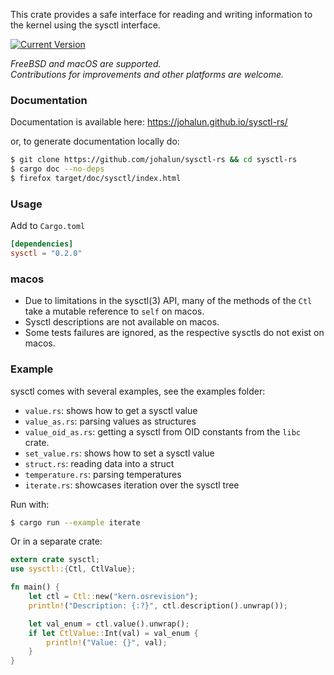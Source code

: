 This crate provides a safe interface for reading and writing information to the kernel using the sysctl interface.

[![Current Version](https://img.shields.io/crates/v/sysctl.svg)](https://crates.io/crates/sysctl)


*FreeBSD and macOS are supported.*  
*Contributions for improvements and other platforms are welcome.*

### Documentation

Documentation is available here: https://johalun.github.io/sysctl-rs/

or, to generate documentation locally do:
```sh
$ git clone https://github.com/johalun/sysctl-rs && cd sysctl-rs
$ cargo doc --no-deps
$ firefox target/doc/sysctl/index.html
```

### Usage

Add to `Cargo.toml`

```toml
[dependencies]
sysctl = "0.2.0"
```

### macos

* Due to limitations in the sysctl(3) API, many of the methods of
  the `Ctl` take a mutable reference to `self` on macos.
* Sysctl descriptions are not available on macos.
* Some tests failures are ignored, as the respective sysctls do not
  exist on macos.

### Example

sysctl comes with several examples, see the examples folder:

* `value.rs`: shows how to get a sysctl value
* `value_as.rs`: parsing values as structures
* `value_oid_as.rs`: getting a sysctl from OID constants from the `libc` crate.
* `set_value.rs`: shows how to set a sysctl value
* `struct.rs`: reading data into a struct
* `temperature.rs`: parsing temperatures
* `iterate.rs`: showcases iteration over the sysctl tree

Run with:

```sh
$ cargo run --example iterate
```

Or in a separate crate:

```rust
extern crate sysctl;
use sysctl::{Ctl, CtlValue};

fn main() {
    let ctl = Ctl::new("kern.osrevision");
    println!("Description: {:?}", ctl.description().unwrap());

    let val_enum = ctl.value().unwrap();
    if let CtlValue::Int(val) = val_enum {
        println!("Value: {}", val);
    }
}
```

